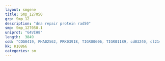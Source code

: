 ```yaml
---
layout: smgene
title: Smp_127050
grp: Smp_12
description: "dna repair protein rad50"
smp: Smp_127050.1
uniprot: "G4VIH8"
length:  3849
cdd: "COG0419, PHA02562, PRK03918, TIGR00606, TIGR01189, cd03240, cl21455, pfam02463, pfam13476, pfam13558"
kk: K10866
categories: sm
---
```

